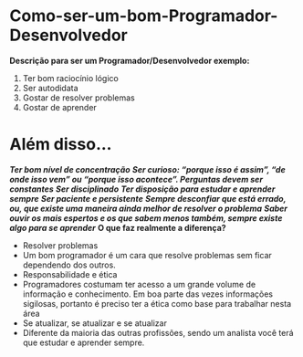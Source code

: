 # Como-ser-um-bom-Programador-Desenvolvedor
**Descrição para ser um Programador/Desenvolvedor exemplo:**
1. Ter bom raciocínio lógico
2. Ser autodidata
3. Gostar de resolver problemas
4. Gostar de aprender
  # **Além disso...**
***Ter bom nível de concentração***
***Ser curioso: “porque isso é assim”, “de onde isso vem” ou “porque isso acontece”. Perguntas devem ser constantes***
***Ser disciplinado***
***Ter disposição para estudar e aprender sempre***
***Ser paciente e persistente***
***Sempre desconfiar que está errado, ou, que existe uma maneira ainda melhor de resolver o problema***
***Saber ouvir os mais espertos e os que sabem menos também, sempre existe algo para se aprender***
  **O que faz realmente a diferença?**
- Resolver problemas
- Um bom programador é um cara que resolve problemas sem ficar dependendo dos outros. 
- Responsabilidade e ética
- Programadores costumam ter acesso a um grande volume de informação e conhecimento. Em boa parte das vezes informações sigilosas, portanto é preciso ter a ética como   base para trabalhar nesta área
- Se atualizar, se atualizar e se atualizar
- Diferente da maioria das outras profissões, sendo um analista você terá que estudar e aprender sempre.
